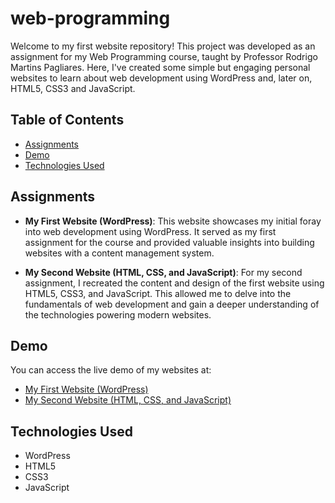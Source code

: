 # web-programming

Welcome to my first website repository! This project was developed as an assignment for my Web Programming course, taught by Professor Rodrigo Martins Pagliares. Here, I've created some simple but engaging personal websites to learn about web development using WordPress and, later on, HTML5, CSS3 and JavaScript.

## Table of Contents

- [Assignments](#assignments)
- [Demo](#demo)
- [Technologies Used](#technologies-used)

## Assignments

- **My First Website (WordPress)**:
  This website showcases my initial foray into web development using WordPress. It served as my first assignment for the course and provided valuable insights into building websites with a content management system.

- **My Second Website (HTML, CSS, and JavaScript)**:
  For my second assignment, I recreated the content and design of the first website using HTML5, CSS3, and JavaScript. This allowed me to delve into the fundamentals of web development and gain a deeper understanding of the technologies powering modern websites.

## Demo

You can access the live demo of my websites at:
- [My First Website (WordPress)](https://nicolelimat.github.io/web-programming/)
- [My Second Website (HTML, CSS, and JavaScript)](https://nicolelimat.github.io)

## Technologies Used

- WordPress
- HTML5
- CSS3
- JavaScript
